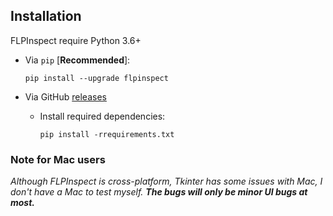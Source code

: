 ## Installation

FLPInspect require Python 3.6+

- Via `pip` [**Recommended**]:

  ```
  pip install --upgrade flpinspect
  ```

- Via GitHub [releases](https://github.com/demberto/FLPInspect/releases)
  - Install required dependencies:
    ```
    pip install -rrequirements.txt
    ```

### Note for Mac users

_Although FLPInspect is cross-platform, Tkinter has some issues with Mac, I don't have a Mac to test myself. **The bugs will only be minor UI bugs at most.**_

